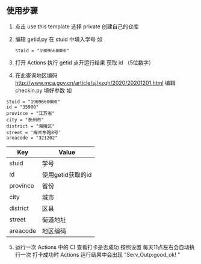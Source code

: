 ## 使用步骤

1. 点击 use this template 选择 private 创建自己的仓库

2. 编辑 getid.py 在 stuid 中填入学号 如 

   ```
   stuid = "1909660000"
   ```

   

3. 打开 Actions 执行 getid 点开运行结果 获取 id （5位数字）

4. 在此查询地区编码 http://www.mca.gov.cn/article/sj/xzqh/2020/20201201.html 编辑 checkin.py 填好参数 如

   

  ```
  stuid = "1909660000"
  id = "35900"
  province = "江苏省"
  city = "泰州市"
  district = "海陵区"
  street = '梅兰东路8号'
  areacode = "321202"
  ```

  | Key      | Value             |
  | -------- | ----------------- |
  | stuid    | 学号              |
  | id       | 使用getid获取的id |
  | province | 省份              |
  | city     | 城市              |
  | district  | 区县              |
  | street   | 街道地址          |
  | areacode  | 地区编码        |


  


5. 运行一次 Actions 中的 CI 查看打卡是否成功 按照设置 每天11点左右会自动执行一次 
打卡成功时 Actions 运行结果中会出现 "Serv_Outp:good_ok! "
   
